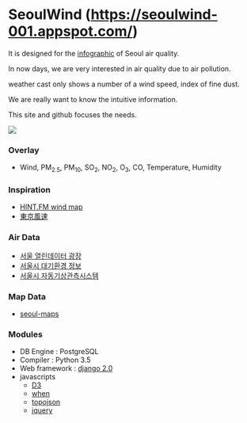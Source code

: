 # SeoulWind (https://seoulwind-001.appspot.com/)

It is designed for the [infographic](https://en.wikipedia.org/wiki/Infographic) of Seoul air quality.

In now days, we are very interested in air quality due to air pollution.
 
weather cast only shows a number of a wind speed, index of fine dust.

We are really want to know the intuitive information.

This site and github focuses the needs.

<img src="https://raw.githubusercontent.com/akahard2dj/SeoulWind/master/image/SeoulWind_Page.png">

### Overlay
 - Wind, PM<sub>2.5</sub>, PM<sub>10</sub>, SO<sub>2</sub>, NO<sub>2</sub>, O<sub>3</sub>, CO, Temperature, Humidity
### Inspiration
 - [HINT.FM wind map](http://hint.fm/wind/)
 - [東京風速](https://air.nullschool.net/)
 
### Air Data
 - [서울 열린데이터 광장](http://data.seoul.go.kr/)
 - [서울시 대기환경 정보](http://cleanair.seoul.go.kr/)
 - [서울시 자동기상관측시스템](http://aws.seoul.go.kr/)
    
  
### Map Data
 - [seoul-maps](https://github.com/southkorea/seoul-maps)
 
  
### Modules
 - DB Engine : PostgreSQL
 - Compiler : Python 3.5
 - Web framework : [django 2.0](https://www.djangoproject.com)
 - javascripts
    - [D3](https://d3js.org/)
    - [when](https://github.com/cujojs/when)
    - [topojson](https://github.com/topojson/topojson)
    - [jquery](https://jquery.com/)
